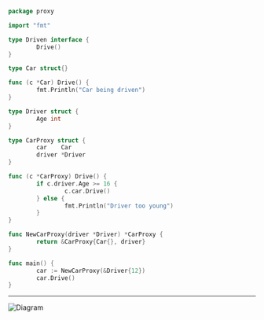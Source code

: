 ```go
package proxy

import "fmt"

type Driven interface {
        Drive()
}

type Car struct{}

func (c *Car) Drive() {
        fmt.Println("Car being driven")
}

type Driver struct {
        Age int
}

type CarProxy struct {
        car    Car
        driver *Driver
}

func (c *CarProxy) Drive() {
        if c.driver.Age >= 16 {
                c.car.Drive()
        } else {
                fmt.Println("Driver too young")
        }
}

func NewCarProxy(driver *Driver) *CarProxy {
        return &CarProxy{Car{}, driver}
}

func main() {
        car := NewCarProxy(&Driver{12})
        car.Drive()
}
```

***

![Diagram](https://github.com/muarshad01/Design_Patterns_Go/commit/67eea52bdb1d4d9871f644c94705b954cfe4743d)
